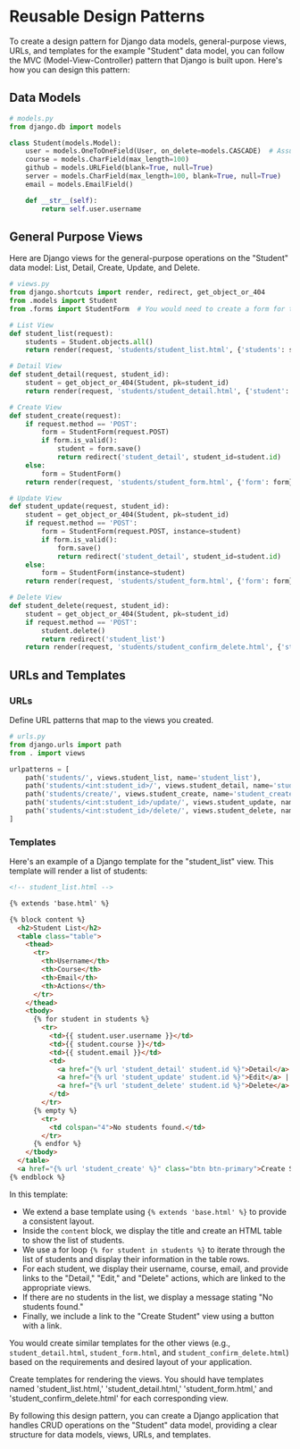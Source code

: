 # Reusable Design Patterns

To create a design pattern for Django data models, general-purpose views, URLs, and templates for the example "Student" data model, you can follow the MVC (Model-View-Controller) pattern that Django is built upon. Here's how you can design this pattern:

## Data Models

```python
# models.py
from django.db import models

class Student(models.Model):
    user = models.OneToOneField(User, on_delete=models.CASCADE)  # Assuming there's a User model for authentication.
    course = models.CharField(max_length=100)
    github = models.URLField(blank=True, null=True)
    server = models.CharField(max_length=100, blank=True, null=True)
    email = models.EmailField()

    def __str__(self):
        return self.user.username
```

## General Purpose Views

Here are Django views for the general-purpose operations on the "Student" data model: List, Detail, Create, Update, and Delete.

```python
# views.py
from django.shortcuts import render, redirect, get_object_or_404
from .models import Student
from .forms import StudentForm  # You would need to create a form for the 'Student' model.

# List View
def student_list(request):
    students = Student.objects.all()
    return render(request, 'students/student_list.html', {'students': students})

# Detail View
def student_detail(request, student_id):
    student = get_object_or_404(Student, pk=student_id)
    return render(request, 'students/student_detail.html', {'student': student})

# Create View
def student_create(request):
    if request.method == 'POST':
        form = StudentForm(request.POST)
        if form.is_valid():
            student = form.save()
            return redirect('student_detail', student_id=student.id)
    else:
        form = StudentForm()
    return render(request, 'students/student_form.html', {'form': form})

# Update View
def student_update(request, student_id):
    student = get_object_or_404(Student, pk=student_id)
    if request.method == 'POST':
        form = StudentForm(request.POST, instance=student)
        if form.is_valid():
            form.save()
            return redirect('student_detail', student_id=student.id)
    else:
        form = StudentForm(instance=student)
    return render(request, 'students/student_form.html', {'form': form})

# Delete View
def student_delete(request, student_id):
    student = get_object_or_404(Student, pk=student_id)
    if request.method == 'POST':
        student.delete()
        return redirect('student_list')
    return render(request, 'students/student_confirm_delete.html', {'student': student})
```

## URLs and Templates

### URLs

Define URL patterns that map to the views you created.

```python
# urls.py
from django.urls import path
from . import views

urlpatterns = [
    path('students/', views.student_list, name='student_list'),
    path('students/<int:student_id>/', views.student_detail, name='student_detail'),
    path('students/create/', views.student_create, name='student_create'),
    path('students/<int:student_id>/update/', views.student_update, name='student_update'),
    path('students/<int:student_id>/delete/', views.student_delete, name='student_delete'),
]
```

### Templates

Here's an example of a Django template for the "student_list" view. This template will render a list of students:

```html
<!-- student_list.html -->

{% extends 'base.html' %}

{% block content %}
  <h2>Student List</h2>
  <table class="table">
    <thead>
      <tr>
        <th>Username</th>
        <th>Course</th>
        <th>Email</th>
        <th>Actions</th>
      </tr>
    </thead>
    <tbody>
      {% for student in students %}
        <tr>
          <td>{{ student.user.username }}</td>
          <td>{{ student.course }}</td>
          <td>{{ student.email }}</td>
          <td>
            <a href="{% url 'student_detail' student.id %}">Detail</a> |
            <a href="{% url 'student_update' student.id %}">Edit</a> |
            <a href="{% url 'student_delete' student.id %}">Delete</a>
          </td>
        </tr>
      {% empty %}
        <tr>
          <td colspan="4">No students found.</td>
        </tr>
      {% endfor %}
    </tbody>
  </table>
  <a href="{% url 'student_create' %}" class="btn btn-primary">Create Student</a>
{% endblock %}
```

In this template:

- We extend a base template using `{% extends 'base.html' %}` to provide a consistent layout.
- Inside the `content` block, we display the title and create an HTML table to show the list of students.
- We use a for loop `{% for student in students %}` to iterate through the list of students and display their information in the table rows.
- For each student, we display their username, course, email, and provide links to the "Detail," "Edit," and "Delete" actions, which are linked to the appropriate views.
- If there are no students in the list, we display a message stating "No students found."
- Finally, we include a link to the "Create Student" view using a button with a link.

You would create similar templates for the other views (e.g., `student_detail.html`, `student_form.html`, and `student_confirm_delete.html`) based on the requirements and desired layout of your application.

Create templates for rendering the views. You should have templates named 'student_list.html,' 'student_detail.html,' 'student_form.html,' and 'student_confirm_delete.html' for each corresponding view.

By following this design pattern, you can create a Django application that handles CRUD operations on the "Student" data model, providing a clear structure for data models, views, URLs, and templates.
